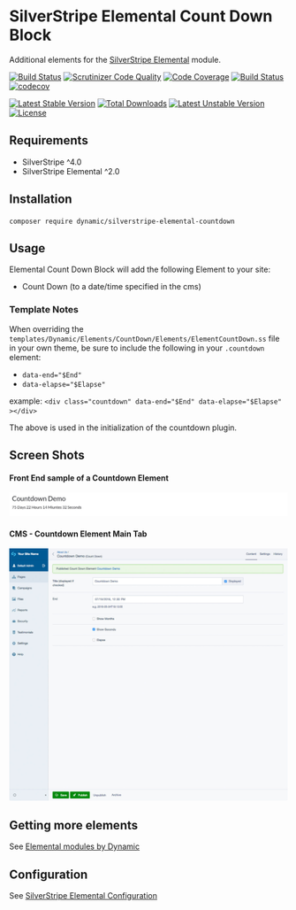 # SilverStripe Elemental Count Down Block

Additional elements for the [SilverStripe Elemental](https://github.com/dnadesign/silverstripe-elemental) module.

[![Build Status](https://travis-ci.org/dynamic/silverstripe-elemental-countdown.svg?branch=master)](https://travis-ci.org/dynamic/silverstripe-elemental-countdown)
[![Scrutinizer Code Quality](https://scrutinizer-ci.com/g/dynamic/silverstripe-elemental-countdown/badges/quality-score.png?b=master)](https://scrutinizer-ci.com/g/dynamic/silverstripe-elemental-countdown/?branch=master)
[![Code Coverage](https://scrutinizer-ci.com/g/dynamic/silverstripe-elemental-countdown/badges/coverage.png?b=master)](https://scrutinizer-ci.com/g/dynamic/silverstripe-elemental-countdown/?branch=master)
[![Build Status](https://scrutinizer-ci.com/g/dynamic/silverstripe-elemental-countdown/badges/build.png?b=master)](https://scrutinizer-ci.com/g/dynamic/silverstripe-elemental-countdown/build-status/master)
[![codecov](https://codecov.io/gh/dynamic/silverstripe-elemental-countdown/branch/master/graph/badge.svg)](https://codecov.io/gh/dynamic/silverstripe-elemental-countdown)

[![Latest Stable Version](https://poser.pugx.org/dynamic/silverstripe-elemental-countdown/v/stable)](https://packagist.org/packages/dynamic/silverstripe-elemental-countdown)
[![Total Downloads](https://poser.pugx.org/dynamic/silverstripe-elemental-countdown/downloads)](https://packagist.org/packages/dynamic/silverstripe-elemental-countdown)
[![Latest Unstable Version](https://poser.pugx.org/dynamic/silverstripe-elemental-countdown/v/unstable)](https://packagist.org/packages/dynamic/silverstripe-elemental-countdown)
[![License](https://poser.pugx.org/dynamic/silverstripe-elemental-countdown/license)](https://packagist.org/packages/dynamic/silverstripe-elemental-countdown)


## Requirements

* SilverStripe ^4.0
* SilverStripe Elemental ^2.0

## Installation

`composer require dynamic/silverstripe-elemental-countdown`

## Usage

Elemental Count Down Block will add the following Element to your site:

* Count Down (to a date/time specified in the cms)

### Template Notes

When overriding the `templates/Dynamic/Elements/CountDown/Elements/ElementCountDown.ss` file in your own theme, be sure to include the following in your `.countdown` element:

* `data-end="$End"`
* `data-elapse="$Elapse"`

example: `<div class="countdown" data-end="$End" data-elapse="$Elapse" ></div>`

The above is used in the initialization of the countdown plugin.

## Screen Shots

#### Front End sample of a Countdown Element
![Front End sample of a Countdown Element](./readme-images/countdown-block-sample.jpg)

#### CMS - Countdown Element Main Tab
![CMS - Countdown Element Main Tab](./readme-images/countdown-block-cms.jpg)

## Getting more elements

See [Elemental modules by Dynamic](https://github.com/dynamic/silverstripe-elemental-blocks#getting-more-elements)

## Configuration

See [SilverStripe Elemental Configuration](https://github.com/dnadesign/silverstripe-elemental#configuration)

